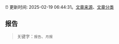 :alarm_clock: 更新时间: 2025-02-19 06:44:31。[文章来源](/README.md)、[文章分类](/TAGS.md)

## 报告


> 关键字：`报告`、`月报`



